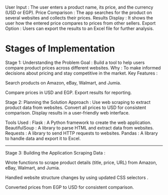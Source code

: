 User Input : The user enters a product name, its price, and the currency (USD or EGP).
Price Comparison : The app searches for the product on several websites and collects their prices.
Results Display : It shows the user how the entered price compares to prices from other sellers.
Export Option : Users can export the results to an Excel file for further analysis.

# Stages of Implementation
Stage 1: Understanding the Problem
Goal : Build a tool to help users compare product prices across different websites.
Why : To make informed decisions about pricing and stay competitive in the market.
Key Features :

Search products on Amazon, eBay, Walmart, and Jumia.


Compare prices in USD and EGP.
Export results for reporting.


Stage 2: Planning the Solution
Approach :
Use web scraping to extract product data from websites.
Convert all prices to USD for consistent comparison.
Display results in a user-friendly web interface.



Tools Used :
Flask : A Python framework to create the web application.
BeautifulSoup : A library to parse HTML and extract data from websites.
Requests : A library to send HTTP requests to websites.
Pandas : A library to handle data and export it to Excel.


-----


Stage 3: Building the Application
Scraping Data :


Wrote functions to scrape product details (title, price, URL) from Amazon, eBay, Walmart, and Jumia.


Handled website structure changes by using updated CSS selectors .


Converted prices from EGP to USD for consistent comparison.
